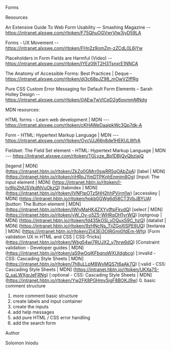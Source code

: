 Forms

Resources

An Extensive Guide To Web Form Usability — Smashing Magazine -- https://intranet.alxswe.com/rltoken/F75QhuOGVwrVlw3jyD59LA

Forms - UX Movement -- https://intranet.alxswe.com/rltoken/FHn2z9omZm-zZCdL0L6jYw

Placeholders in Form Fields are Harmful (Video) -- https://intranet.alxswe.com/rltoken/IYEz09iT2H3TsnxrE1NNCA

The Anatomy of Accessible Forms: Best Practices | Deque - https://intranet.alxswe.com/rltoken/dj3c68pJZ98_mOwVZIffRg

Pure CSS Custom Error Messaging for Default Form Elements – Sarah Holley Design -- https://intranet.alxswe.com/rltoken/0AEw7wVlCeD2g6qxmmMNdg


MDN resources:

HTML forms - Learn web development | MDN --- https://intranet.alxswe.com/rltoken/cKHAWeDaaipkWc3Qp7dk-A

Form - HTML: Hypertext Markup Language | MDN --- https://intranet.alxswe.com/rltoken/OycVJJ66n8de1HEKULWfrA

Fieldset: The Field Set element - HTML: Hypertext Markup Language | MDN --- https://intranet.alxswe.com/rltoken/TGLyze_Bp1DBjQvQbzlajQ

[legend | MDN] (https://intranet.hbtn.io/rltoken/ZkZo0GMrr0swRR5qOAbZpA)
[label | MDN] (https://intranet.hbtn.io/rltoken/riHRpJYmDTPKnhEnmim8Og)
[input: The input element | MDN] (https://intranet.hbtn.io/rltoken/I-tvtRp2hlUSVkdNVuOkzQ)
[tabindex | MDN] (https://intranet.hbtn.io/rltoken/IVNFtpOTz5HH2hhPVirm1w)
[accesskey | MDN] (https://intranet.hbtn.io/rltoken/hpkb0GWg6d58CT3VbJBYUA)
[button: The Button element | MDN] (https://intranet.hbtn.io/rltoken/lWIyMaHK4ZXYyIftpFkydQ)
[select | MDN] (https://intranet.hbtn.io/rltoken/yW_Ov-o5Z5-WHRqOH1yrWQ)
[optgroup | MDN] (https://intranet.hbtn.io/rltoken/fd435kOSi_vDQuxS9C_hzQ)
[datalist | MDN] (https://intranet.hbtn.io/rltoken/9zHNcNs_TijZGoXlSPE6UQ)
[textarea | MDN] (https://intranet.hbtn.io/rltoken/ZI43Ei3OIRGmi0fdEm-Wfg)
[Form validation UX in HTML and CSS | CSS-Tricks] (https://intranet.hbtn.io/rltoken/Wbg54wi7RUJX2_y7hrw6dQ)
[Constraint validation - Developer guides | MDN] (https://intranet.hbtn.io/rltoken/aS9wOqiKFbqnoWXUIdgbcg)
[:invalid - CSS: Cascading Style Sheets | MDN] (https://intranet.hbtn.io/rltoken/7h8uLLpM8WxMQS7t6aAk7Q)
[:valid - CSS: Cascading Style Sheets | MDN] (https://intranet.hbtn.io/rltoken/UKXa7S-Q_saLWXgrJeFRNg)
[:optional - CSS: Cascading Style Sheets | MDN] (https://intranet.hbtn.io/rltoken/Yw2FK8PGHmv5jgF8BOKJ9w)
0. basic comment structure
1. more comment basic structure
2. create labels and input container
3. create the inputs
4. add help messages
5. add pure HTML / CSS error handling
6. add the search form

Author

Solomon Iniodu
